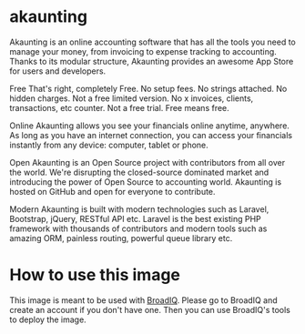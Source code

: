 # akaunting

Akaunting is an online accounting software that has all the tools you need to manage your money, from invoicing to expense tracking to accounting. Thanks to its modular structure, Akaunting provides an awesome App Store for users and developers.

Free
That's right, completely Free. No setup fees. No strings attached. No hidden charges. Not a free limited version. No x invoices, clients, transactions, etc counter. Not a free trial. Free means free.

Online
Akaunting allows you see your financials online anytime, anywhere. As long as you have an internet connection, you can access your financials instantly from any device: computer, tablet or phone.

Open
Akaunting is an Open Source project with contributors from all over the world. We're disrupting the closed-source dominated market and introducing the power of Open Source to accounting world. Akaunting is hosted on GitHub and open for everyone to contribute.

Modern
Akaunting is built with modern technologies such as Laravel, Bootstrap, jQuery, RESTful API etc. Laravel is the best existing PHP framework with thousands of contributors and modern tools such as amazing ORM, painless routing, powerful queue library etc.


# How to use this image

This image is meant to be used with [BroadIQ](https://www.broadiq.com).  Please go to BroadIQ and create an account if you don't have one.  Then you can use BroadIQ's tools to deploy the image.
